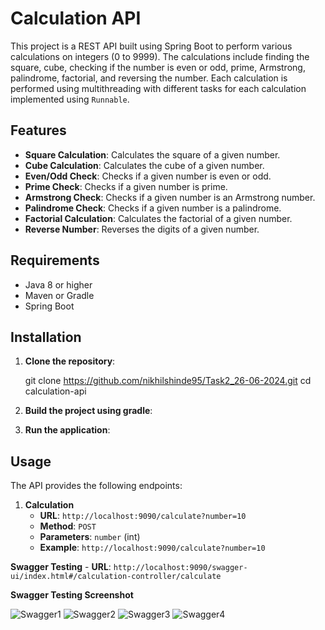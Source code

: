 # Calculation API

This project is a REST API built using Spring Boot to perform various calculations on integers (0 to 9999). The calculations include finding the square, cube, checking if the number is even or odd, prime, Armstrong, palindrome, factorial, and reversing the number. Each calculation is performed using multithreading with different tasks for each calculation implemented using `Runnable`.

## Features

- **Square Calculation**: Calculates the square of a given number.
- **Cube Calculation**: Calculates the cube of a given number.
- **Even/Odd Check**: Checks if a given number is even or odd.
- **Prime Check**: Checks if a given number is prime.
- **Armstrong Check**: Checks if a given number is an Armstrong number.
- **Palindrome Check**: Checks if a given number is a palindrome.
- **Factorial Calculation**: Calculates the factorial of a given number.
- **Reverse Number**: Reverses the digits of a given number.

## Requirements

- Java 8 or higher
- Maven or Gradle
- Spring Boot

## Installation

1. **Clone the repository**:
    
    git clone https://github.com/nikhilshinde95/Task2_26-06-2024.git
    cd calculation-api
    

2. **Build the project using gradle**:
    
3. **Run the application**:

## Usage

The API provides the following endpoints:

1. **Calculation**
    - **URL**: `http://localhost:9090/calculate?number=10`
    - **Method**: `POST`
    - **Parameters**: `number` (int)
    - **Example**: `http://localhost:9090/calculate?number=10`


 **Swagger Testing**
    - **URL**: `http://localhost:9090/swagger-ui/index.html#/calculation-controller/calculate`

**Swagger Testing Screenshot**

![Swagger1](https://github.com/nikhilshinde95/Task2_26-06-2024/assets/171656624/08cec701-aece-426c-826c-a9835f861906)
![Swagger2](https://github.com/nikhilshinde95/Task2_26-06-2024/assets/171656624/d5899097-0d2c-4922-910b-f4fbf5237ea7)
![Swagger3](https://github.com/nikhilshinde95/Task2_26-06-2024/assets/171656624/64d1f2c4-85af-44f5-a30d-8ff6ce6eefa2)
![Swagger4](https://github.com/nikhilshinde95/Task2_26-06-2024/assets/171656624/fc4f4990-0a9f-4aef-a6f8-8ba56658479d)
